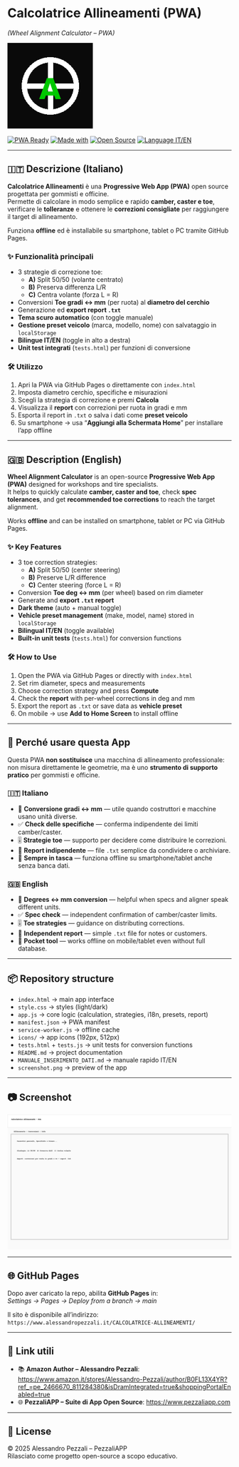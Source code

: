 # Calcolatrice Allineamenti (PWA)  
*(Wheel Alignment Calculator – PWA)*

![Icona](icons/icon-192.png)

[![PWA Ready](https://img.shields.io/badge/PWA-ready-brightgreen?logo=google-chrome&logoColor=white)](https://web.dev/progressive-web-apps/)
[![Made with](https://img.shields.io/badge/Made%20with-HTML%20%7C%20CSS%20%7C%20JS-blue)](https://developer.mozilla.org/)
[![Open Source](https://img.shields.io/badge/Open%20Source-Yes-orange?logo=github)](https://github.com/)
[![Language IT/EN](https://img.shields.io/badge/Language-IT%20%7C%20EN-yellow)](#)

---

## 🇮🇹 Descrizione (Italiano)

**Calcolatrice Allineamenti** è una **Progressive Web App (PWA)** open source progettata per gommisti e officine.  
Permette di calcolare in modo semplice e rapido **camber, caster e toe**, verificare le **tolleranze** e ottenere le **correzioni consigliate** per raggiungere il target di allineamento.  

Funziona **offline** ed è installabile su smartphone, tablet o PC tramite GitHub Pages.  

### ✨ Funzionalità principali
- 3 strategie di correzione toe:
  - **A)** Split 50/50 (volante centrato)  
  - **B)** Preserva differenza L/R  
  - **C)** Centra volante (forza L = R)  
- Conversioni **Toe gradi ↔ mm** (per ruota) al **diametro del cerchio**  
- Generazione ed **export report `.txt`**  
- **Tema scuro automatico** (con toggle manuale)  
- **Gestione preset veicolo** (marca, modello, nome) con salvataggio in `localStorage`  
- **Bilingue IT/EN** (toggle in alto a destra)  
- **Unit test integrati** (`tests.html`) per funzioni di conversione  

### 🛠️ Utilizzo
1. Apri la PWA via GitHub Pages o direttamente con `index.html`  
2. Imposta diametro cerchio, specifiche e misurazioni  
3. Scegli la strategia di correzione e premi **Calcola**  
4. Visualizza il **report** con correzioni per ruota in gradi e mm  
5. Esporta il report in `.txt` o salva i dati come **preset veicolo**  
6. Su smartphone → usa “**Aggiungi alla Schermata Home**” per installare l’app offline  

---

## 🇬🇧 Description (English)

**Wheel Alignment Calculator** is an open-source **Progressive Web App (PWA)** designed for workshops and tire specialists.  
It helps to quickly calculate **camber, caster and toe**, check **spec tolerances**, and get **recommended toe corrections** to reach the target alignment.  

Works **offline** and can be installed on smartphone, tablet or PC via GitHub Pages.  

### ✨ Key Features
- 3 toe correction strategies:
  - **A)** Split 50/50 (center steering)  
  - **B)** Preserve L/R difference  
  - **C)** Center steering (force L = R)  
- Conversion **Toe deg ↔ mm** (per wheel) based on rim diameter  
- Generate and **export `.txt` report**  
- **Dark theme** (auto + manual toggle)  
- **Vehicle preset management** (make, model, name) stored in `localStorage`  
- **Bilingual IT/EN** (toggle available)  
- **Built-in unit tests** (`tests.html`) for conversion functions  

### 🛠️ How to Use
1. Open the PWA via GitHub Pages or directly with `index.html`  
2. Set rim diameter, specs and measurements  
3. Choose correction strategy and press **Compute**  
4. Check the **report** with per-wheel corrections in deg and mm  
5. Export the report as `.txt` or save data as **vehicle preset**  
6. On mobile → use **Add to Home Screen** to install offline  

---

## 🎯 Perché usare questa App

Questa PWA **non sostituisce** una macchina di allineamento professionale:  
non misura direttamente le geometrie, ma è uno **strumento di supporto pratico** per gommisti e officine.

### 🇮🇹 Italiano
- 🔄 **Conversione gradi ↔ mm** — utile quando costruttori e macchine usano unità diverse.  
- ✅ **Check delle specifiche** — conferma indipendente dei limiti camber/caster.  
- 🎚️ **Strategie toe** — supporto per decidere come distribuire le correzioni.  
- 📝 **Report indipendente** — file `.txt` semplice da condividere o archiviare.  
- 📱 **Sempre in tasca** — funziona offline su smartphone/tablet anche senza banca dati.

### 🇬🇧 English
- 🔄 **Degrees ↔ mm conversion** — helpful when specs and aligner speak different units.  
- ✅ **Spec check** — independent confirmation of camber/caster limits.  
- 🎚️ **Toe strategies** — guidance on distributing corrections.  
- 📝 **Independent report** — simple `.txt` file for notes or customers.  
- 📱 **Pocket tool** — works offline on mobile/tablet even without full database.

---

## 📦 Repository structure
- `index.html` → main app interface  
- `style.css` → styles (light/dark)  
- `app.js` → core logic (calculation, strategies, i18n, presets, report)  
- `manifest.json` → PWA manifest  
- `service-worker.js` → offline cache  
- `icons/` → app icons (192px, 512px)  
- `tests.html` + `tests.js` → unit tests for conversion functions  
- `README.md` → project documentation  
- `MANUALE_INSERIMENTO_DATI.md` → manuale rapido IT/EN  
- `screenshot.png` → preview of the app  

---

## 📷 Screenshot
![Screenshot](screenshot.png)

---

## 🌐 GitHub Pages
Dopo aver caricato la repo, abilita **GitHub Pages** in:  
*Settings → Pages → Deploy from a branch → main*  

Il sito è disponibile all’indirizzo:  
`https://www.alessandropezzali.it/CALCOLATRICE-ALLINEAMENTI/`

---

## 🔗 Link utili
- 📚 **Amazon Author – Alessandro Pezzali**: https://www.amazon.it/stores/Alessandro-Pezzali/author/B0FL13X4YR?ref_=pe_2466670_811284380&isDramIntegrated=true&shoppingPortalEnabled=true  
- 🌐 **PezzaliAPP – Suite di App Open Source**: https://www.pezzaliapp.com

---

## 📜 License
© 2025 Alessandro Pezzali – PezzaliAPP  
Rilasciato come progetto open-source a scopo educativo.  
